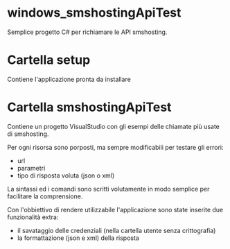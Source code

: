 windows_smshostingApiTest
========================
Semplice progetto C# per richiamare le API smshosting.

Cartella setup 
============
Contiene l'applicazione pronta da installare

Cartella smshostingApiTest
==========================
Contiene un progetto VisualStudio con gli esempi delle chiamate più usate di smshosting.

Per ogni risorsa sono porposti, ma sempre modificabili per testare gli errori:

* url
* parametri
* tipo di risposta voluta (json o xml)

La sintassi ed i comandi sono scritti volutamente in modo semplice per facilitare la comprensione.

Con l'obbiettivo di rendere utilizzabile l'applicazione sono state inserite due funzionalità extra:

* il savataggio delle credenziali (nella cartella utente senza crittografia)
* la formattazione (json e xml) della risposta
